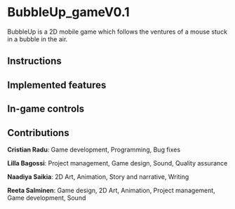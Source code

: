 # BubbleUp_gameV0.1

BubbleUp is a 2D mobile game which follows the ventures of a mouse stuck in a bubble in the air.

## Instructions

## Implemented features

## In-game controls
 
## Contributions
**Cristian Radu**: Game development, Programming, Bug fixes

**Lilla Bagossi**: Project management, Game design, Sound, Quality assurance

**Naadiya Saikia**: 2D Art, Animation, Story and narrative, Writing

**Reeta Salminen**: Game design, 2D Art, Animation, Project management, Game development, Sound
